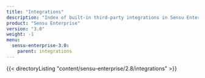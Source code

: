 ```yaml
---
title: "Integrations"
description: "Index of built-in third-party integrations in Sensu Enterprise."
product: "Sensu Enterprise"
version: "3.0"
weight: -1
menu:
  sensu-enterprise-3.0:
    parent: integrations
---
```


{{< directoryListing "content/sensu-enterprise/2.8/integrations" >}}
